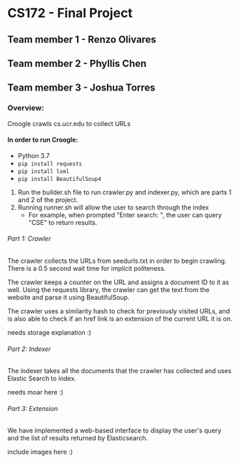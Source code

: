 # CS172 - Final Project

## Team member 1 - Renzo Olivares
## Team member 2 - Phyllis Chen
## Team member 3 - Joshua Torres

### Overview: 

Croogle crawls cs.ucr.edu to collect URLs
#### In order to run Croogle:
- Python 3.7
- `pip install requests`
- `pip install lxml`
- `pip install BeautifulSoup4`

1. Run the builder.sh file to run crawler.py and indexer.py, which are parts 1 and 2 of the project.
2. Running runner.sh will allow the user to search through the index
    * For example, when prompted "Enter search: ", the user can query "CSE" to return results.


###### Part 1: Crawler
The crawler collects the URLs from seedurls.txt in order to begin crawling. There is a 0.5 second wait time for implicit politeness.

The crawler keeps a counter on the URL and assigns a document ID to it as well. Using the requests library, the crawler can get the text from the website and parse it using BeautifulSoup.

The crawler uses a similarity hash to check for previously visited URLs, and is also able to check if an href link is an extension of the current URL it is on.

 needs storage explanation :)
###### Part 2: Indexer
The indexer takes all the documents that the crawler has collected and uses Elastic Search to index. 

needs moar here :)

###### Part 3: Extension
We have implemented a web-based interface to display the user's query and the list of results returned by Elasticsearch.

include images here :)